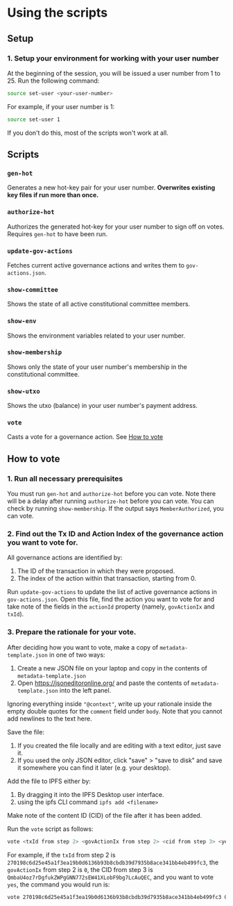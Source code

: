 # Using the scripts

## Setup

### 1. Setup your environment for working with your user number

At the beginning of the session, you will be issued a user number from 1 to 25. Run the following command:

```bash
source set-user <your-user-number>
```

For example, if your user number is 1:

```bash
source set-user 1
```

If you don't do this, most of the scripts won't work at all.

## Scripts

### `gen-hot`

Generates a new hot-key pair for your user number. **Overwrites existing key files if run more than once.**

### `authorize-hot`

Authorizes the generated hot-key for your user number to sign off on votes. Requires `gen-hot` to have been run.

### `update-gov-actions`

Fetches current active governance actions and writes them to `gov-actions.json`.

### `show-committee`

Shows the state of all active constitutional committee members.

### `show-env`

Shows the environment variables related to your user number.

### `show-membership`

Shows only the state of your user number's membership in the constitutional committee.

### `show-utxo`

Shows the utxo (balance) in your user number's payment address.

### `vote`

Casts a vote for a governance action. See [How to vote](#how-to-vote)

## How to vote

### 1. Run all necessary prerequisites

You must run `gen-hot` and `authorize-hot` before you can vote. Note there will be a delay after running `authorize-hot`
before you can vote. You can check by running `show-membership`. If the output says `MemberAuthorized`, you can vote.

### 2. Find out the Tx ID and Action Index of the governance action you want to vote for.

All governance actions are identified by:

1. The ID of the transaction in which they were proposed.
2. The index of the action within that transaction, starting from 0.

Run `update-gov-actions` to update the list of active governance actions in `gov-actions.json`.
Open this file, find the action you want to vote for and take note of the fields in the `actionId`
property (namely, `govActionIx` and `txId`).

### 3. Prepare the rationale for your vote.

After deciding how you want to vote, make a copy of `metadata-template.json` in one of two ways:

1. Create a new JSON file on your laptop and copy in the contents of `metadata-template.json`
2. Open https://jsoneditoronline.org/ and paste the contents of `metadata-template.json` into the left panel.

Ignoring everything inside `"@context"`, write up your rationale inside the empty double quotes for the `comment` field
under `body`. Note that you cannot add newlines to the text here.

Save the file:

1. If you created the file locally and are editing with a text editor, just save it.
2. If you used the only JSON editor, click "save" > "save to disk" and save it somewhere you can find it later (e.g. your desktop).

Add the file to IPFS either by:

1. By dragging it into the IPFS Desktop user interface.
2. using the ipfs CLI command `ipfs add <filename>`

Make note of the content ID (CID) of the file after it has been added.

Run the `vote` script as follows:

```bash
vote <txId from step 2> <govActionIx from step 2> <cid from step 3> <yes, no, or abstain>
```

For example, if the `txId` from step 2 is `270198c6d25e45a1f3ea19b0d6136b93b8cbdb39d7935b8ace341bb4eb499fc3`, the `govActionIx` from
step 2 is `0`, the CID from step 3 is `QmbaU4oz7rDgfukZWPgGNN772sEW41XLobF9bg7LcAuQEC`, and you want to vote `yes`, the command you would run is:

```bash
vote 270198c6d25e45a1f3ea19b0d6136b93b8cbdb39d7935b8ace341bb4eb499fc3 0 QmbaU4oz7rDgfukZWPgGNN772sEW41XLobF9bg7LcAuQEC yes
```
